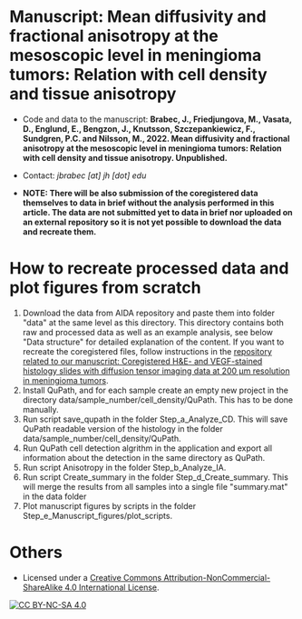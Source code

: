 # Manuscript: Mean diffusivity and fractional anisotropy at the mesoscopic level in meningioma tumors: Relation with cell density and tissue anisotropy
* Code and data to the manuscript: **Brabec, J., Friedjungova, M., Vasata, D., Englund, E., Bengzon, J., Knutsson, Szczepankiewicz, F., Sundgren, P.C. and Nilsson, M., 2022. Mean diffusivity and fractional anisotropy at the mesoscopic level in meningioma tumors: Relation with cell density and tissue anisotropy. Unpublished.**

* Contact: *jbrabec [at] jh [dot] edu*

* **NOTE: There will be also submission of the coregistered data themselves to data in brief without the analysis performed in this article. The data are not submitted yet to data in brief nor uploaded on an external repository so it is not yet possible to download the data and recreate them.**


# How to recreate processed data and plot figures from scratch
1. Download the data from AIDA repository and paste them into folder "data" at the same level as this directory. This directory contains both raw and processed data as well as an example analysis, see below "Data structure" for detailed explanation of the content. If you want to recreate the coregistered files, follow instructions in the [repository related to our manuscript: Coregistered H&E- and VEGF-stained histology slides with diffusion tensor imaging data at 200 μm resolution in meningioma tumors](https://github.com/jan-brabec/microimaging_histology_DIB).
2. Install QuPath, and for each sample create an empty new project in the directory data/sample_number/cell_density/QuPath. This has to be done manually.
4. Run script save_qupath in the folder Step_a_Analyze_CD. This will save QuPath readable version of the histology in the folder data/sample_number/cell_density/QuPath.
5. Run QuPath cell detection algrithm in the application and export all information about the detection in the same directory as QuPath.
6. Run script Anisotropy in the folder Step_b_Analyze_IA.
6. Run script Create_summary in the folder Step_d_Create_summary. This will merge the results from all samples into a single file "summary.mat" in the data folder
7. Plot manuscript figures by scripts in the folder Step_e_Manuscript_figures/plot_scripts.

# Others

* Licensed under a [Creative Commons Attribution-NonCommercial-ShareAlike 4.0 International License][cc-by-nc-sa].

[![CC BY-NC-SA 4.0][cc-by-nc-sa-image]][cc-by-nc-sa]

[cc-by-nc-sa]: http://creativecommons.org/licenses/by-nc-sa/4.0/
[cc-by-nc-sa-image]: https://licensebuttons.net/l/by-nc-sa/4.0/88x31.png
